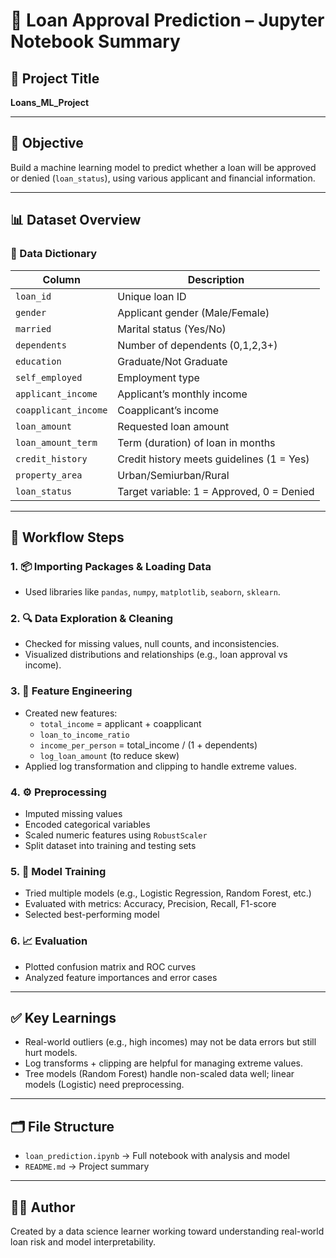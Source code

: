 
# 🏦 Loan Approval Prediction – Jupyter Notebook Summary

## 📘 Project Title
**Loans_ML_Project**

---

## 🎯 Objective
Build a machine learning model to predict whether a loan will be approved or denied (`loan_status`), using various applicant and financial information.

---

## 📊 Dataset Overview

### 📑 Data Dictionary

| Column               | Description                                |
|----------------------|--------------------------------------------|
| `loan_id`            | Unique loan ID                             |
| `gender`             | Applicant gender (Male/Female)             |
| `married`            | Marital status (Yes/No)                    |
| `dependents`         | Number of dependents (0,1,2,3+)            |
| `education`          | Graduate/Not Graduate                      |
| `self_employed`      | Employment type                            |
| `applicant_income`   | Applicant’s monthly income                 |
| `coapplicant_income` | Coapplicant’s income                       |
| `loan_amount`        | Requested loan amount                      |
| `loan_amount_term`   | Term (duration) of loan in months          |
| `credit_history`     | Credit history meets guidelines (1 = Yes)  |
| `property_area`      | Urban/Semiurban/Rural                      |
| `loan_status`        | Target variable: 1 = Approved, 0 = Denied  |

---

## 🧰 Workflow Steps

### 1. 📦 Importing Packages & Loading Data
- Used libraries like `pandas`, `numpy`, `matplotlib`, `seaborn`, `sklearn`.

### 2. 🔍 Data Exploration & Cleaning
- Checked for missing values, null counts, and inconsistencies.
- Visualized distributions and relationships (e.g., loan approval vs income).

### 3. 🧠 Feature Engineering
- Created new features:
  - `total_income` = applicant + coapplicant
  - `loan_to_income_ratio`
  - `income_per_person` = total_income / (1 + dependents)
  - `log_loan_amount` (to reduce skew)
- Applied log transformation and clipping to handle extreme values.

### 4. ⚙️ Preprocessing
- Imputed missing values
- Encoded categorical variables
- Scaled numeric features using `RobustScaler`
- Split dataset into training and testing sets

### 5. 🤖 Model Training
- Tried multiple models (e.g., Logistic Regression, Random Forest, etc.)
- Evaluated with metrics: Accuracy, Precision, Recall, F1-score
- Selected best-performing model

### 6. 📈 Evaluation
- Plotted confusion matrix and ROC curves
- Analyzed feature importances and error cases

---

## ✅ Key Learnings

- Real-world outliers (e.g., high incomes) may not be data errors but still hurt models.
- Log transforms + clipping are helpful for managing extreme values.
- Tree models (Random Forest) handle non-scaled data well; linear models (Logistic) need preprocessing.

---

## 🗂 File Structure

- `loan_prediction.ipynb` → Full notebook with analysis and model
- `README.md` → Project summary

---

## 🙋‍♂️ Author
Created by a data science learner working toward understanding real-world loan risk and model interpretability.

